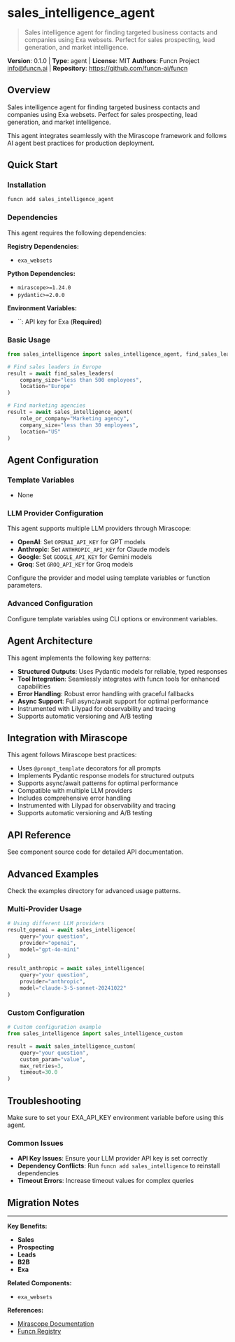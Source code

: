 # sales_intelligence_agent

> Sales intelligence agent for finding targeted business contacts and companies using Exa websets. Perfect for sales prospecting, lead generation, and market intelligence.

**Version**: 0.1.0 | **Type**: agent | **License**: MIT
**Authors**: Funcn Project <info@funcn.ai> | **Repository**: https://github.com/funcn-ai/funcn

## Overview

Sales intelligence agent for finding targeted business contacts and companies using Exa websets. Perfect for sales prospecting, lead generation, and market intelligence.

This agent integrates seamlessly with the Mirascope framework and follows AI agent best practices for production deployment.

## Quick Start

### Installation

```bash
funcn add sales_intelligence_agent
```

### Dependencies

This agent requires the following dependencies:

**Registry Dependencies:**
- `exa_websets`

**Python Dependencies:**
- `mirascope>=1.24.0`
- `pydantic>=2.0.0`

**Environment Variables:**
- ``: API key for Exa (**Required**)

### Basic Usage

```python
from sales_intelligence import sales_intelligence_agent, find_sales_leaders

# Find sales leaders in Europe
result = await find_sales_leaders(
    company_size="less than 500 employees",
    location="Europe"
)

# Find marketing agencies
result = await sales_intelligence_agent(
    role_or_company="Marketing agency",
    company_size="less than 30 employees",
    location="US"
)
```

## Agent Configuration

### Template Variables

- None

### LLM Provider Configuration

This agent supports multiple LLM providers through Mirascope:

- **OpenAI**: Set `OPENAI_API_KEY` for GPT models
- **Anthropic**: Set `ANTHROPIC_API_KEY` for Claude models
- **Google**: Set `GOOGLE_API_KEY` for Gemini models
- **Groq**: Set `GROQ_API_KEY` for Groq models

Configure the provider and model using template variables or function parameters.

### Advanced Configuration

Configure template variables using CLI options or environment variables.

## Agent Architecture

This agent implements the following key patterns:

- **Structured Outputs**: Uses Pydantic models for reliable, typed responses
- **Tool Integration**: Seamlessly integrates with funcn tools for enhanced capabilities
- **Error Handling**: Robust error handling with graceful fallbacks
- **Async Support**: Full async/await support for optimal performance
- Instrumented with Lilypad for observability and tracing
- Supports automatic versioning and A/B testing

## Integration with Mirascope

This agent follows Mirascope best practices:

- Uses `@prompt_template` decorators for all prompts
- Implements Pydantic response models for structured outputs
- Supports async/await patterns for optimal performance
- Compatible with multiple LLM providers
- Includes comprehensive error handling
- Instrumented with Lilypad for observability and tracing
- Supports automatic versioning and A/B testing

## API Reference

See component source code for detailed API documentation.

## Advanced Examples

Check the examples directory for advanced usage patterns.

### Multi-Provider Usage

```python
# Using different LLM providers
result_openai = await sales_intelligence(
    query="your question",
    provider="openai",
    model="gpt-4o-mini"
)

result_anthropic = await sales_intelligence(
    query="your question",
    provider="anthropic",
    model="claude-3-5-sonnet-20241022"
)
```

### Custom Configuration

```python
# Custom configuration example
from sales_intelligence import sales_intelligence_custom

result = await sales_intelligence_custom(
    query="your question",
    custom_param="value",
    max_retries=3,
    timeout=30.0
)
```

## Troubleshooting

Make sure to set your EXA_API_KEY environment variable before using this agent.

### Common Issues

- **API Key Issues**: Ensure your LLM provider API key is set correctly
- **Dependency Conflicts**: Run `funcn add sales_intelligence` to reinstall dependencies
- **Timeout Errors**: Increase timeout values for complex queries

## Migration Notes



---

**Key Benefits:**
- **Sales**
- **Prospecting**
- **Leads**
- **B2B**
- **Exa**

**Related Components:**
- `exa_websets`

**References:**
- [Mirascope Documentation](https://mirascope.com)
- [Funcn Registry](https://github.com/funcn-ai/funcn)
